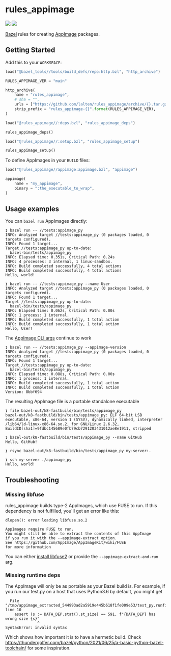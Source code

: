 # rules_appimage
[![](https://img.shields.io/github/workflow/status/lalten/rules_appimage/CI)](https://github.com/lalten/rules_appimage/actions)
[![](https://img.shields.io/github/license/lalten/rules_appimage)](https://github.com/lalten/rules_appimage/blob/main/LICENSE)

[Bazel](https://bazel.build/) rules for creating [AppImage](https://github.com/AppImage/AppImageKit) packages.

## Getting Started

Add this to your `WORKSPACE`:
```py
load("@bazel_tools//tools/build_defs/repo:http.bzl", "http_archive")

RULES_APPIMAGE_VER = "main"

http_archive(
    name = "rules_appimage",
    # sha = "",
    urls = ["https://github.com/lalten/rules_appimage/archive/{}.tar.gz".format(RULES_APPIMAGE_VER)],
    strip_prefix = "rules_appimage-{}".format(RULES_APPIMAGE_VER),
)

load("@rules_appimage//:deps.bzl", "rules_appimage_deps")

rules_appimage_deps()

load("@rules_appimage//:setup.bzl", "rules_appimage_setup")

rules_appimage_setup()
```

To define AppImages in your `BUILD` files:
```py
load("@rules_appimage//appimage:appimage.bzl", "appimage")

appimage(
    name = "my_appimage",
    binary = ":the_executable_to_wrap",
)
```

## Usage examples
You can `bazel run` AppImages directly:
```
❯ bazel run -- //tests:appimage_py                       
INFO: Analyzed target //tests:appimage_py (0 packages loaded, 0 targets configured).
INFO: Found 1 target...
Target //tests:appimage_py up-to-date:
  bazel-bin/tests/appimage_py
INFO: Elapsed time: 0.351s, Critical Path: 0.24s
INFO: 4 processes: 3 internal, 1 linux-sandbox.
INFO: Build completed successfully, 4 total actions
INFO: Build completed successfully, 4 total actions
Hello, world!
```
```
❯ bazel run -- //tests:appimage_py --name User       
INFO: Analyzed target //tests:appimage_py (0 packages loaded, 0 targets configured).
INFO: Found 1 target...
Target //tests:appimage_py up-to-date:
  bazel-bin/tests/appimage_py
INFO: Elapsed time: 0.062s, Critical Path: 0.00s
INFO: 1 process: 1 internal.
INFO: Build completed successfully, 1 total action
INFO: Build completed successfully, 1 total action
Hello, User!
```

The [AppImage CLI args](https://github.com/AppImage/AppImageKit#command-line-arguments) continue to work
```
❯ bazel run -- //tests:appimage_py --appimage-version
INFO: Analyzed target //tests:appimage_py (0 packages loaded, 0 targets configured).
INFO: Found 1 target...
Target //tests:appimage_py up-to-date:
  bazel-bin/tests/appimage_py
INFO: Elapsed time: 0.088s, Critical Path: 0.00s
INFO: 1 process: 1 internal.
INFO: Build completed successfully, 1 total action
INFO: Build completed successfully, 1 total action
Version: 8bbf694
```

The resulting AppImage file is a portable standalone executable
```
❯ file bazel-out/k8-fastbuild/bin/tests/appimage_py
bazel-out/k8-fastbuild/bin/tests/appimage_py: ELF 64-bit LSB executable, x86-64, version 1 (SYSV), dynamically linked, interpreter /lib64/ld-linux-x86-64.so.2, for GNU/Linux 2.6.32, BuildID[sha1]=9fdbc145689e0fb79cb7291203431012ae8e1911, stripped

❯ bazel-out/k8-fastbuild/bin/tests/appimage_py --name GitHub    
Hello, GitHub!
```
```
❯ rsync bazel-out/k8-fastbuild/bin/tests/appimage_py my-server:.     

❯ ssh my-server ./appimage_py
Hello, world!
```

## Troubleshooting

### Missing libfuse
rules_appimage builds type-2 AppImages, which use FUSE to run. If this dependency is not fulfilled, you'll get an error like this:
```
dlopen(): error loading libfuse.so.2

AppImages require FUSE to run. 
You might still be able to extract the contents of this AppImage 
if you run it with the --appimage-extract option. 
See https://github.com/AppImage/AppImageKit/wiki/FUSE 
for more information
```
You can either [install libfuse2](https://pkgs.org/search/?q=libfuse) or provide the `--appimage-extract-and-run` arg.

### Missing runtime deps
The AppImage will only be as portable as your Bazel build is. For example, if you run our test.py on a host that uses Python3.6 by default, you might get
```
  File "/tmp/appimage_extracted_544993ad2a5919e445b618f1fe009e53/test_py.runfiles/rules_appimage/tests/test.py", line 10
    assert (s := DATA_DEP.stat().st_size) == 591, f"{DATA_DEP} has wrong size {s}"
              ^
SyntaxError: invalid syntax
```
Which shows how important it is to have a hermetic build. Check https://thundergolfer.com/bazel/python/2021/06/25/a-basic-python-bazel-toolchain/ for some inspiration.
